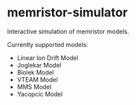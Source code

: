 # memristor-simulator
Interactive simulation of memristor models.

Currently supported models:
- Linear Ion Drift Model
- Joglekar Model
- Biolek Model
- VTEAM Model
- MMS Model
- Yacopcic Model
